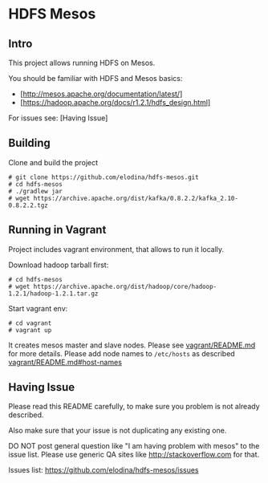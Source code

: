 HDFS Mesos
==========

Intro
-----
This project allows running HDFS on Mesos.

You should be familiar with HDFS and Mesos basics:
- [http://mesos.apache.org/documentation/latest/]
- [https://hadoop.apache.org/docs/r1.2.1/hdfs_design.html]

For issues see: [Having Issue]

Building
--------
Clone and build the project
```
# git clone https://github.com/elodina/hdfs-mesos.git
# cd hdfs-mesos
# ./gradlew jar
# wget https://archive.apache.org/dist/kafka/0.8.2.2/kafka_2.10-0.8.2.2.tgz
```

Running in Vagrant
-------------------
Project includes vagrant environment, that allows to run it locally.

Download hadoop tarball first:
```
# cd hdfs-mesos
# wget https://archive.apache.org/dist/hadoop/core/hadoop-1.2.1/hadoop-1.2.1.tar.gz
```

Start vagrant env:
```
# cd vagrant
# vagrant up
```
It creates mesos master and slave nodes. Please see [vagrant/README.md](vagrant/README.md) for more details.
Please add node names to `/etc/hosts` as described [vagrant/README.md#host-names](vagrant/README.md#host-names)


Having Issue
------------
Please read this README carefully, to make sure you problem is not already described.

Also make sure that your issue is not duplicating any existing one.

DO NOT post general question like "I am having problem with mesos"
to the issue list. Please use generic QA sites like http://stackoverflow.com
for that.

Issues list: https://github.com/elodina/hdfs-mesos/issues